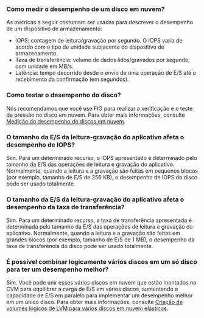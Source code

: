 ### Como medir o desempenho de um disco em nuvem?
As métricas a seguir costumam ser usadas para descrever o desempenho de um dispositivo de armazenamento:
- IOPS: contagem de leitura/gravação por segundo. O IOPS varia de acordo com o tipo de unidade subjacente do dispositivo de armazenamento.
- Taxa de transferência: volume de dados lidos/gravados por segundo, com unidade em MB/s.
- Latência: tempo decorrido desde o envio de uma operação de E/S até o recebimento da confirmação (em segundos).

### Como testar o desempenho do disco?
Nós recomendamos que você use FIO para realizar a verificação e o teste de pressão no disco em nuvem. Para obter mais informações, consulte [Medição do desempenho de discos em nuvem](https://intl.cloud.tencent.com/document/product/362/6741).

### O tamanho da E/S da leitura-gravação do aplicativo afeta o desempenho de IOPS?
Sim. Para um determinado recurso, o IOPS apresentado é determinado pelo tamanho da E/S das operações de leitura e gravação do aplicativo. Normalmente, quando a leitura e a gravação são feitas em pequenos blocos (por exemplo, tamanho de E/S de 256 KB), o desempenho de IOPS do disco pode ser usado totalmente.

### O tamanho da E/S da leitura-gravação do aplicativo afeta o desempenho da taxa de transferência?
Sim. Para um determinado recurso, a taxa de transferência apresentada é determinada pelo tamanho da E/S das operações de leitura e gravação do aplicativo. Normalmente, quando a leitura e a gravação são feitas em grandes blocos (por exemplo, tamanho de E/S de 1 MB), o desempenho da taxa de transferência do disco pode ser usado totalmente.

### É possível combinar logicamente vários discos em um só disco para ter um desempenho melhor?
Sim. Você pode unir esses vários discos em nuvem que estão montados no CVM para equilibrar a carga de E/S em vários discos, aumentando a capacidade de E/S em paralelo para implementar um desempenho melhor em um único disco. Para obter mais informações, consulte [Criação de volumes lógicos de LVM para vários discos em nuvem elásticos](https://intl.cloud.tencent.com/document/product/362/2933).

